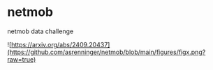 # netmob
netmob data challenge

![https://arxiv.org/abs/2409.20437](https://github.com/asrenninger/netmob/blob/main/figures/figx.png?raw=true)